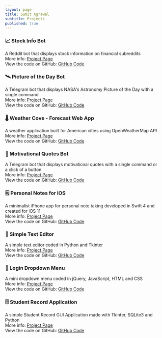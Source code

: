 ```yaml
---
layout: page
title: Sumit Agrawal
subtitle: Projects
published: true
---
```


### 📈 Stock Info Bot
A Reddit bot that displays stock information on financial subreddits
<br>
More info: [Project Page](https://sumitagr.github.io/StockInfo-Bot/)
<br>
View the code on GitHub: [GitHub Code](https://github.com/SumitAgr/StockInfo-Bot)

### 🛰️ Picture of the Day Bot
A Telegram bot that displays NASA's Astronomy Picture of the Day with a single command
<br>
More info: [Project Page](https://sumitagr.github.io/PictureofTheDay-Bot/)
<br>
View the code on GitHub: [GitHub Code](https://github.com/SumitAgr/PictureofTheDay-Bot)

### 🌡️ Weather Cove - Forecast Web App
A weather application built for American cities using OpenWeatherMap API
<br>
More info: [Project Page](https://sumitagr.github.io/Weather-Forecast-Application/)
<br>
View the code on GitHub: [GitHub Code](https://github.com/SumitAgr/Weather-Forecast-Application)

### 💬 Motivational Quotes Bot
A Telegram bot that displays motivational quotes with a single command or a click of a button
<br>
More info: [Project Page](https://sumitagr.github.io/MotivationalQuotes-Bot/)
<br>
View the code on GitHub: [GitHub Code](https://github.com/SumitAgr/MotivationalQuotes-Bot)

### 🗒️ Personal Notes for iOS
A minimalist iPhone app for personal note taking developed in Swift 4 and created for iOS 11
<br>
More info: [Project Page](https://sumitagr.github.io/Personal-Notes-App/)
<br>
View the code on GitHub: [GitHub Code](https://github.com/SumitAgr/Personal-Notes-App)

### 📃 Simple Text Editor
A simple text editor coded in Python and Tkinter
<br>
More info: [Project Page](https://sumitagr.github.io/Simple-Text-Editor/)
<br>
View the code on GitHub: [GitHub Code](https://github.com/SumitAgr/Simple-Text-Editor/)

### 🔐 Login Dropdown Menu
A mini dropdown menu coded in jQuery, JavaScript, HTML and CSS
<br>
More info: [Project Page](https://sumitagr.github.io/Login-Dropdown-Menu/)
<br>
View the code on GitHub: [GitHub Code](https://github.com/SumitAgr/Login-Dropdown-Menu)

### 🗄️ Student Record Application
A simple Student Record GUI Application made with Tkinter, SQLite3 and Python
<br>
More info: [Project Page](https://sumitagr.github.io/Student-Record-Application/)
<br>
View the code on GitHub: [GitHub Code](https://github.com/SumitAgr/Student-Record-Application)



